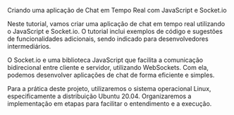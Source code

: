 
Criando uma aplicação de Chat em Tempo Real com JavaScript e Socket.io

Neste tutorial, vamos criar uma aplicação de chat em tempo real utilizando o JavaScript e Socket.io.
O tutorial inclui exemplos de código e sugestões de funcionalidades adicionais, sendo indicado para desenvolvedores intermediários.

O Socket.io e uma biblioteca JavaScript que facilita a comunicação bidirecional entre cliente e servidor, utilizando WebSockets. Com ela, podemos desenvolver aplicações de chat de forma eficiente e simples.

Para a prática deste projeto, utilizaremos o sistema operacional Linux, especificamente a distribuição Ubuntu 20.04. Organizaremos a implementação em etapas para facilitar o entendimento e a execução.
